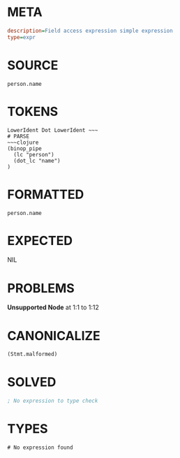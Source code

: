 # META
~~~ini
description=Field access expression simple expression
type=expr
~~~
# SOURCE
~~~roc
person.name
~~~
# TOKENS
~~~text
LowerIdent Dot LowerIdent ~~~
# PARSE
~~~clojure
(binop_pipe
  (lc "person")
  (dot_lc "name")
)
~~~
# FORMATTED
~~~roc
person.name
~~~
# EXPECTED
NIL
# PROBLEMS
**Unsupported Node**
at 1:1 to 1:12

# CANONICALIZE
~~~clojure
(Stmt.malformed)
~~~
# SOLVED
~~~clojure
; No expression to type check
~~~
# TYPES
~~~roc
# No expression found
~~~
